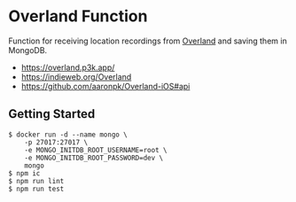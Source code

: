 # Overland Function

Function for receiving location recordings from [Overland](https://overland.p3k.app/) and saving them in MongoDB.

- https://overland.p3k.app/
- https://indieweb.org/Overland
- https://github.com/aaronpk/Overland-iOS#api

## Getting Started

```
$ docker run -d --name mongo \
    -p 27017:27017 \
    -e MONGO_INITDB_ROOT_USERNAME=root \
    -e MONGO_INITDB_ROOT_PASSWORD=dev \
    mongo
$ npm ic
$ npm run lint
$ npm run test
```
